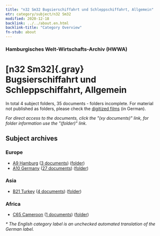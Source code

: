 ```yaml
---
title: "n32 Sm32 Bugsierschiffahrt und Schleppschiffahrt, Allgemein"
etr: category/subject/n32 Sm32
modified: 2020-12-18
backlink: ../../about.en.html
backlink-title: "Category Overview"
fn-stub: about
---
```


### Hamburgisches Welt-Wirtschafts-Archiv (HWWA)
# [n32 Sm32]{.gray}&#8201; Bugsierschiffahrt und Schleppschiffahrt, Allgemein&#160; 





In total 4 subject folders, 35 documents - folders incomplete.
For material not published as folders, please check the [digitized films](/film/h1_sh) (in German).

_For direct access to the documents, click the "(xy documents)" link, for folder information use the "(folder)" link._

## Subject archives



### Europe

- [A9 Hamburg](../../../geo/about.en.html#A9) (<a href="https://dfg-viewer.de/show/?tx_dlf[id]=https://pm20.zbw.eu/mets/sh/1409xx/140905/1456xx/145612/public.mets.en.xml" target="_blank">3 documents</a>) ([folder](http://purl.org/pressemappe20/folder/sh/140905,145612))
- [A10 Germany](../../../geo/about.en.html#A10) (<a href="https://dfg-viewer.de/show/?tx_dlf[id]=https://pm20.zbw.eu/mets/sh/1261xx/126128/1456xx/145612/public.mets.en.xml" target="_blank">27 documents</a>) ([folder](http://purl.org/pressemappe20/folder/sh/126128,145612))

### Asia

- [B21 Turkey](../../../geo/about.en.html#B21) (<a href="https://dfg-viewer.de/show/?tx_dlf[id]=https://pm20.zbw.eu/mets/sh/1411xx/141111/1456xx/145612/public.mets.en.xml" target="_blank">4 documents</a>) ([folder](http://purl.org/pressemappe20/folder/sh/141111,145612))

### Africa

- [C65 Cameroon](../../../geo/about.en.html#C65) (<a href="https://dfg-viewer.de/show/?tx_dlf[id]=https://pm20.zbw.eu/mets/sh/1414xx/141410/1456xx/145612/public.mets.en.xml" target="_blank">1 documents</a>) ([folder](http://purl.org/pressemappe20/folder/sh/141410,145612))


_* The English category label is an unchecked automated translation of the German label._

